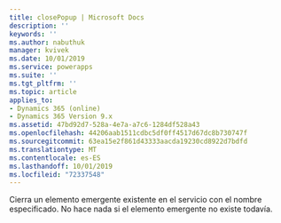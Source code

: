 ```yaml
---
title: closePopup | Microsoft Docs
description: ''
keywords: ''
ms.author: nabuthuk
manager: kvivek
ms.date: 10/01/2019
ms.service: powerapps
ms.suite: ''
ms.tgt_pltfrm: ''
ms.topic: article
applies_to:
- Dynamics 365 (online)
- Dynamics 365 Version 9.x
ms.assetid: 47bd92d7-528a-4e7a-a7c6-1284df528a43
ms.openlocfilehash: 44206aab1511cdbc5df0ff4517d67dc8b730747f
ms.sourcegitcommit: 63ea15e2f861d43333aacda19230cd8922d7bdfd
ms.translationtype: MT
ms.contentlocale: es-ES
ms.lasthandoff: 10/01/2019
ms.locfileid: "72337548"
---
```

Cierra un elemento emergente existente en el servicio con el nombre especificado. No hace nada si el elemento emergente no existe todavía.
